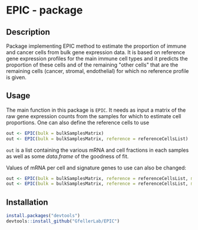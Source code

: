 
<!-- README.md is generated from README.Rmd. Please edit that file -->
EPIC - package
==============

Description
-----------

Package implementing EPIC method to estimate the proportion of immune and cancer cells from bulk gene expression data. It is based on reference gene expression profiles for the main immune cell types and it predicts the proportion of these cells and of the remaining "other cells" that are the remaining cells (cancer, stromal, endothelial) for which no reference profile is given.

Usage
-----

The main function in this package is `EPIC`. It needs as input a matrix of the raw gene expression counts from the samples for which to estimate cell proportions. One can also define the reference cells to use

``` r
out <- EPIC(bulk = bulkSamplesMatrix)
out <- EPIC(bulk = bulkSamplesMatrix, reference = referenceCellsList)
```

`out` is a list containing the various mRNA and cell fractions in each samples as well as some *data.frame* of the goodness of fit.

Values of mRNA per cell and signature genes to use can also be changed:

``` r
out <- EPIC(bulk = bulkSamplesMatrix, reference = referenceCellsList, mRNA_cell = mRNA_cell_vector, sigGenes = sigGenes_vector)
out <- EPIC(bulk = bulkSamplesMatrix, reference = referenceCellsList, mRNA_cell_sub = mRNA_cell_sub_vector)
```

Installation
------------

``` r
install.packages("devtools")
devtools::install_github("GfellerLab/EPIC")
```
